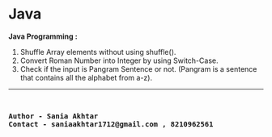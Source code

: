 # Java
<b>Java Programming :</b>
<ol>
<li>Shuffle Array elements without using shuffle().</li>
<li>Convert Roman Number into Integer by using Switch-Case.</li>
<li>Check if the input is Pangram Sentence or not. (Pangram is a sentence that contains all the alphabet from a-z).</li>
</ol>
<hr>
<br><b><pre>Author - Sania Akhtar
Contact - saniaakhtar1712@gmail.com , 8210962561</pre></b>